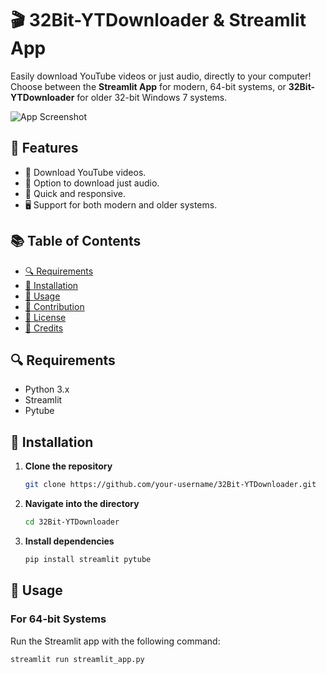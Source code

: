 # 🎬 32Bit-YTDownloader & Streamlit App

Easily download YouTube videos or just audio, directly to your computer! Choose between the **Streamlit App** for modern, 64-bit systems, or **32Bit-YTDownloader** for older 32-bit Windows 7 systems.

![App Screenshot](./screenshot.png)

## 🌟 Features

- 🎥 Download YouTube videos.
- 🎵 Option to download just audio.
- 💨 Quick and responsive.
- 🖥️ Support for both modern and older systems.

## 📚 Table of Contents

- [🔍 Requirements](#requirements)
- [🚀 Installation](#installation)
- [👟 Usage](#usage)
- [🤝 Contribution](#contribution)
- [📄 License](#license)
- [🙌 Credits](#credits)

## 🔍 Requirements

- Python 3.x
- Streamlit
- Pytube

## 🚀 Installation

1. **Clone the repository**

    ```bash
    git clone https://github.com/your-username/32Bit-YTDownloader.git
    ```

2. **Navigate into the directory**

    ```bash
    cd 32Bit-YTDownloader
    ```

3. **Install dependencies**

    ```bash
    pip install streamlit pytube
    ```

## 👟 Usage

### For 64-bit Systems

Run the Streamlit app with the following command:

```bash
streamlit run streamlit_app.py
